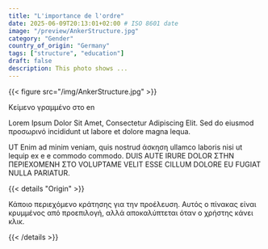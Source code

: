 ```yaml
---
title: "L'importance de l'ordre"
date: 2025-06-09T20:13:01+02:00 # ISO 8601 date
image: "/preview/AnkerStructure.jpg"
category: "Gender"
country_of_origin: "Germany"
tags: ["structure", "education"]
draft: false
description: This photo shows ...
---
```




{{< figure src="/img/AnkerStructure.jpg" >}}

Κείμενο γραμμένο στο en

Lorem Ipsum Dolor Sit Amet, Consectetur Adipiscing Elit. Sed do eiusmod προσωρινό incididunt ut labore et dolore magna lequa.

UT Enim ad minim veniam, quis nostrud άσκηση ullamco laboris nisi ut lequip ex e e commodo commodo. DUIS AUTE IRURE DOLOR ΣΤΗΝ ΠΕΡΙΕΧΟΜΕΝΗ ΣΤΟ VOLUPTAME VELIT ESSE CILLUM DOLORE EU ​​FUGIAT NULLA PARIATUR.

{{< details "Origin" >}}

Κάποιο περιεχόμενο κράτησης για την προέλευση. Αυτός ο πίνακας είναι κρυμμένος από προεπιλογή, αλλά αποκαλύπτεται όταν ο χρήστης κάνει κλικ.

{{< /details >}}

